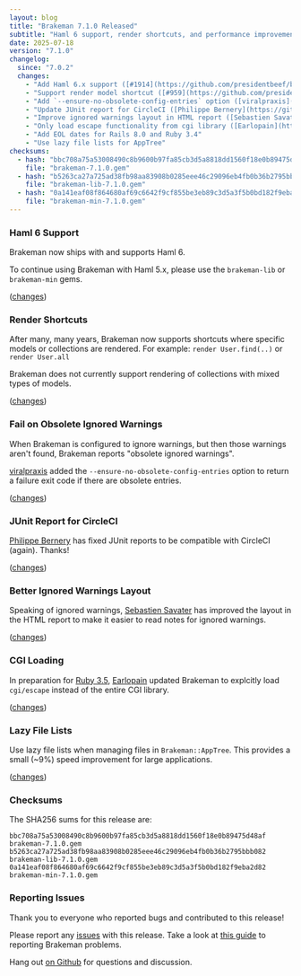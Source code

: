 ```yaml
---
layout: blog
title: "Brakeman 7.1.0 Released"
subtitle: "Haml 6 support, render shortcuts, and performance improvements"
date: 2025-07-18
version: "7.1.0"
changelog:
  since: "7.0.2"
  changes:
    - "Add Haml 6.x support ([#1914](https://github.com/presidentbeef/brakeman/issues/1914), [#1841](https://github.com/presidentbeef/brakeman/issues/1841), etc.)"
    - "Support render model shortcut ([#959](https://github.com/presidentbeef/brakeman/issues/959), [#1940](https://github.com/presidentbeef/brakeman/issues/1940), etc.)"
    - "Add `--ensure-no-obsolete-config-entries` option ([viralpraxis](https://github.com/viralpraxis))"
    - "Update JUnit report for CircleCI ([Philippe Bernery](https://github.com/pbernery))"
    - "Improve ignored warnings layout in HTML report ([Sebastien Savater](https://github.com/inkstak))"
    - "Only load escape functionality from cgi library ([Earlopain](https://github.com/Earlopain))"
    - "Add EOL dates for Rails 8.0 and Ruby 3.4"
    - "Use lazy file lists for AppTree"
checksums:
  - hash: "bbc708a75a53008490c8b9600b97fa85cb3d5a8818dd1560f18e0b89475d48af"
    file: "brakeman-7.1.0.gem"
  - hash: "b5263ca27a725ad38fb98aa83908b0285eee46c29096eb4fb0b36b2795bbb082"
    file: "brakeman-lib-7.1.0.gem"
  - hash: "0a141eaf08f864680af69c6642f9cf855be3eb89c3d5a3f5b0bd182f9eba2d82"
    file: "brakeman-min-7.1.0.gem"
---
```


### Haml 6 Support

Brakeman now ships with and supports Haml 6.

To continue using Brakeman with Haml 5.x, please use the `brakeman-lib` or `brakeman-min` gems.

([changes](https://github.com/presidentbeef/brakeman/pull/1944))

### Render Shortcuts

After many, many years, Brakeman now supports shortcuts where specific models or collections are rendered. For example: `render User.find(..)` or `render User.all`

Brakeman does not currently support rendering of collections with mixed types of models.

([changes](https://github.com/presidentbeef/brakeman/pull/1948))

### Fail on Obsolete Ignored Warnings

When Brakeman is configured to ignore warnings, but then those warnings aren't found, Brakeman reports "obsolete ignored warnings".

[viralpraxis](https://github.com/viralpraxis) added the `--ensure-no-obsolete-config-entries` option to return a failure exit code if there are obsolete entries.

([changes](https://github.com/presidentbeef/brakeman/pull/1921))

### JUnit Report for CircleCI

[Philippe Bernery](https://github.com/pbernery) has fixed JUnit reports to be compatible with CircleCI (again). Thanks!

([changes](https://github.com/presidentbeef/brakeman/pull/1934))

### Better Ignored Warnings Layout

Speaking of ignored warnings, [Sebastien Savater](https://github.com/inkstak) has improved the layout in the HTML report to make it easier to read notes for ignored warnings.

([changes](https://github.com/presidentbeef/brakeman/pull/1941))

### CGI Loading

In preparation for [Ruby 3.5](https://bugs.ruby-lang.org/issues/21258), [Earlopain](https://github.com/Earlopain) updated Brakeman to explcitly load `cgi/escape` instead of the entire CGI library.

([changes](https://github.com/presidentbeef/brakeman/pull/1938))

### Lazy File Lists

Use lazy file lists when managing files in `Brakeman::AppTree`. This provides a small (~9%) speed improvement for large applications.

([changes](https://github.com/presidentbeef/brakeman/pull/1913))

### Checksums

The SHA256 sums for this release are:

    bbc708a75a53008490c8b9600b97fa85cb3d5a8818dd1560f18e0b89475d48af  brakeman-7.1.0.gem
    b5263ca27a725ad38fb98aa83908b0285eee46c29096eb4fb0b36b2795bbb082  brakeman-lib-7.1.0.gem
    0a141eaf08f864680af69c6642f9cf855be3eb89c3d5a3f5b0bd182f9eba2d82  brakeman-min-7.1.0.gem

### Reporting Issues

Thank you to everyone who reported bugs and contributed to this release!

Please report any [issues](https://github.com/presidentbeef/brakeman/issues) with this release. Take a look at [this guide](https://github.com/presidentbeef/brakeman/wiki/How-to-Report-a-Brakeman-Issue) to reporting Brakeman problems.

Hang out [on Github](https://github.com/presidentbeef/brakeman/discussions) for questions and discussion.
